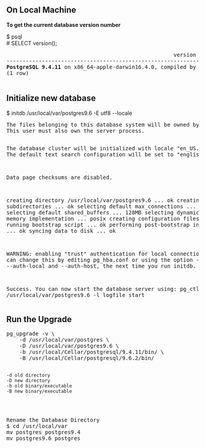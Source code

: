 <h2>On Local Machine</h2>
<b>To get the current database version number</b>   

$ psql   
\# SELECT version();  
<pre>
                                                    version                                                     
-----------------------------------------------------------------------------------------------------------------
<b>PostgreSQL 9.4.11</b> on x86_64-apple-darwin16.4.0, compiled by Apple LLVM version 8.0.0 (clang-800.0.42.1), 64-bit
(1 row)

</pre>

<h2>Initialize new database</h2>
$ initdb /usr/local/var/postgres9.6 -E utf8 --locale
<pre>
The files belonging to this database system will be owned by user "peterpih".
This user must also own the server process.

The database cluster will be initialized with locale "en_US.UTF-8".
The default text search configuration will be set to "english".

Data page checksums are disabled.

creating directory /usr/local/var/postgres9.6 ... ok
creating subdirectories ... ok
selecting default max_connections ... 100
selecting default shared_buffers ... 128MB
selecting dynamic shared memory implementation ... posix
creating configuration files ... ok
running bootstrap script ... ok
performing post-bootstrap initialization ... ok
syncing data to disk ... ok

WARNING: enabling "trust" authentication for local connections
You can change this by editing pg_hba.conf or using the option -A, or
--auth-local and --auth-host, the next time you run initdb.

Success. You can now start the database server using:
  pg_ctl -D /usr/local/var/postgres9.6 -l logfile start
</pre>

<h2>Run the Upgrade</h2>
<pre>
pg_upgrade -v \
    -d /usr/local/var/postgres \
    -D /usr/local/var/postgres9.6 \
    -b /usr/local/Cellar/postgresql/9.4.11/bin/ \
    -B /usr/local/Cellar/postgresql/9.6.2/bin/
    
    -d old directory   
    -D new directory   
    -b old binary/executable  
    -B new binary/executable   
<pre>

Rename the Database Directory
$ cd /usr/local/var
mv postgres postgres9.4
mv postgres9.6 postgres

